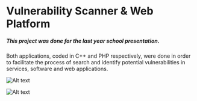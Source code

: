 Vulnerability Scanner & Web Platform
=====================

##### This project was done for the last year school presentation.

Both applications, coded in C++ and PHP respectively, were done in order to facilitate the process of search and identify potential vulnerabilities in services, software and web applications.


![Alt text](http://i.gyazo.com/36df511043a7b7d19d436e8a56364c00.png "Screenshot of the main application")



![Alt text](http://i.gyazo.com/72b6e7e6147835be85645cc1c173f9e5.png "Screenshot of the web application")
